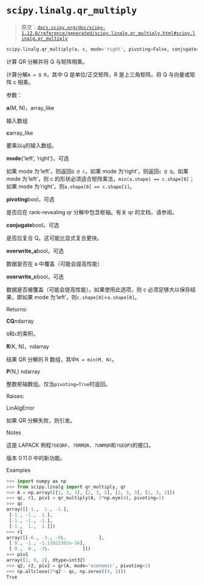 # `scipy.linalg.qr_multiply`

> 原文：[`docs.scipy.org/doc/scipy-1.12.0/reference/generated/scipy.linalg.qr_multiply.html#scipy.linalg.qr_multiply`](https://docs.scipy.org/doc/scipy-1.12.0/reference/generated/scipy.linalg.qr_multiply.html#scipy.linalg.qr_multiply)

```py
scipy.linalg.qr_multiply(a, c, mode='right', pivoting=False, conjugate=False, overwrite_a=False, overwrite_c=False)
```

计算 QR 分解并将 Q 与矩阵相乘。

计算分解`A = Q R`，其中 Q 是单位/正交矩阵，R 是上三角矩阵。将 Q 与向量或矩阵 c 相乘。

参数：

**a**(M, N)，array_like

输入数组

**c**array_like

要乘以`q`的输入数组。

**mode**{‘left’, ‘right’}，可选

如果 mode 为‘left’，则返回`Q @ c`，如果 mode 为‘right’，则返回`c @ Q`。如果 mode 为‘left’，则 c 的形状必须适合矩阵乘法，`min(a.shape) == c.shape[0]`；如果 mode 为‘right’，则`a.shape[0] == c.shape[1]`。

**pivoting**bool，可选

是否应在 rank-revealing qr 分解中包含枢轴。有关 qr 的文档，请参阅。

**conjugate**bool，可选

是否应复合 Q。这可能比显式复合更快。

**overwrite_a**bool，可选

数据是否在 a 中覆盖（可能会提高性能）

**overwrite_c**bool，可选

数据是否被覆盖（可能会提高性能）。如果使用此选项，则 c 必须足够大以保存结果，即如果 mode 为‘left’，则`c.shape[0]`=`a.shape[0]`。

Returns:

**CQ**ndarray

`Q`和`c`的乘积。

**R**(K, N)，ndarray

结果 QR 分解的 R 数组，其中`K = min(M, N)`。

**P**(N,) ndarray

整数枢轴数组。仅当`pivoting=True`时返回。

Raises:

LinAlgError

如果 QR 分解失败，则引发。

Notes

这是 LAPACK 例程`?GEQRF`、`?ORMQR`、`?UNMQR`和`?GEQP3`的接口。

版本 0.11.0 中的新功能。

Examples

```py
>>> import numpy as np
>>> from scipy.linalg import qr_multiply, qr
>>> A = np.array([[1, 3, 3], [2, 3, 2], [2, 3, 3], [1, 3, 2]])
>>> qc, r1, piv1 = qr_multiply(A, 2*np.eye(4), pivoting=1)
>>> qc
array([[-1.,  1., -1.],
 [-1., -1.,  1.],
 [-1., -1., -1.],
 [-1.,  1.,  1.]])
>>> r1
array([[-6., -3., -5\.            ],
 [ 0., -1., -1.11022302e-16],
 [ 0.,  0., -1\.            ]])
>>> piv1
array([1, 0, 2], dtype=int32)
>>> q2, r2, piv2 = qr(A, mode='economic', pivoting=1)
>>> np.allclose(2*q2 - qc, np.zeros((4, 3)))
True 
```
